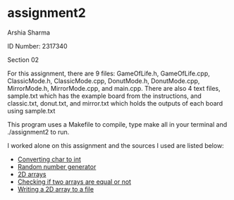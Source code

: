 # assignment2

Arshia Sharma 

ID Number: 2317340

Section 02

For this assignment, there are 9 files: GameOfLife.h, GameOfLife.cpp, ClassicMode.h, ClassicMode.cpp, DonutMode.h, DonutMode.cpp, MirrorMode.h, MirrorMode.cpp, and main.cpp. There are also 4 text files, sample.txt which has the example board from the instructions, and classic.txt, donut.txt, and mirror.txt which holds the outputs of each board using sample.txt

This program uses a Makefile to compile, type make all in your terminal and ./assignment2 to run.

I worked alone on this assignment and the sources I used are listed below:

* [Converting char to int](https://stackoverflow.com/questions/5029840/convert-char-to-int-in-c-and-c)
* [Random number generator](https://stackoverflow.com/questions/28656004/c-random-doesnt-workreturns-same-value-always)
* [2D arrays](https://beginnersbook.com/2017/08/cpp-multidimensional-arrays/)
* [Checking if two arrays are equal or not](https://www.geeksforgeeks.org/check-if-two-arrays-are-equal-or-not/)
* [Writing a 2D array to a file](https://stackoverflow.com/questions/22899595/saving-a-2d-array-to-a-file-c)
